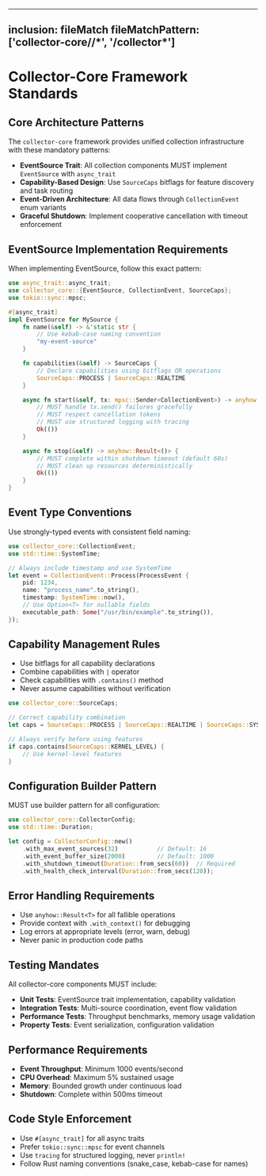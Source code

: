 ---

## inclusion: fileMatch fileMatchPattern: \['collector-core/**/\*', '**/collector\*'\]

# Collector-Core Framework Standards

## Core Architecture Patterns

The `collector-core` framework provides unified collection infrastructure with these mandatory patterns:

- **EventSource Trait**: All collection components MUST implement `EventSource` with `async_trait`
- **Capability-Based Design**: Use `SourceCaps` bitflags for feature discovery and task routing
- **Event-Driven Architecture**: All data flows through `CollectionEvent` enum variants
- **Graceful Shutdown**: Implement cooperative cancellation with timeout enforcement

## EventSource Implementation Requirements

When implementing EventSource, follow this exact pattern:

```rust
use async_trait::async_trait;
use collector_core::{EventSource, CollectionEvent, SourceCaps};
use tokio::sync::mpsc;

#[async_trait]
impl EventSource for MySource {
    fn name(&self) -> &'static str {
        // Use kebab-case naming convention
        "my-event-source"
    }

    fn capabilities(&self) -> SourceCaps {
        // Declare capabilities using bitflags OR operations
        SourceCaps::PROCESS | SourceCaps::REALTIME
    }

    async fn start(&self, tx: mpsc::Sender<CollectionEvent>) -> anyhow::Result<()> {
        // MUST handle tx.send() failures gracefully
        // MUST respect cancellation tokens
        // MUST use structured logging with tracing
        Ok(())
    }

    async fn stop(&self) -> anyhow::Result<()> {
        // MUST complete within shutdown timeout (default 60s)
        // MUST clean up resources deterministically
        Ok(())
    }
}
```

## Event Type Conventions

Use strongly-typed events with consistent field naming:

```rust
use collector_core::CollectionEvent;
use std::time::SystemTime;

// Always include timestamp and use SystemTime
let event = CollectionEvent::Process(ProcessEvent {
    pid: 1234,
    name: "process_name".to_string(),
    timestamp: SystemTime::now(),
    // Use Option<T> for nullable fields
    executable_path: Some("/usr/bin/example".to_string()),
});
```

## Capability Management Rules

- Use bitflags for all capability declarations
- Combine capabilities with `|` operator
- Check capabilities with `.contains()` method
- Never assume capabilities without verification

```rust
use collector_core::SourceCaps;

// Correct capability combination
let caps = SourceCaps::PROCESS | SourceCaps::REALTIME | SourceCaps::SYSTEM_WIDE;

// Always verify before using features
if caps.contains(SourceCaps::KERNEL_LEVEL) {
    // Use kernel-level features
}
```

## Configuration Builder Pattern

MUST use builder pattern for all configuration:

```rust
use collector_core::CollectorConfig;
use std::time::Duration;

let config = CollectorConfig::new()
    .with_max_event_sources(32)           // Default: 16
    .with_event_buffer_size(2000)         // Default: 1000
    .with_shutdown_timeout(Duration::from_secs(60))  // Required
    .with_health_check_interval(Duration::from_secs(120));
```

## Error Handling Requirements

- Use `anyhow::Result<T>` for all fallible operations
- Provide context with `.with_context()` for debugging
- Log errors at appropriate levels (error, warn, debug)
- Never panic in production code paths

## Testing Mandates

All collector-core components MUST include:

- **Unit Tests**: EventSource trait implementation, capability validation
- **Integration Tests**: Multi-source coordination, event flow validation
- **Performance Tests**: Throughput benchmarks, memory usage validation
- **Property Tests**: Event serialization, configuration validation

## Performance Requirements

- **Event Throughput**: Minimum 1000 events/second
- **CPU Overhead**: Maximum 5% sustained usage
- **Memory**: Bounded growth under continuous load
- **Shutdown**: Complete within 500ms timeout

## Code Style Enforcement

- Use `#[async_trait]` for all async traits
- Prefer `tokio::sync::mpsc` for event channels
- Use `tracing` for structured logging, never `println!`
- Follow Rust naming conventions (snake_case, kebab-case for names)
